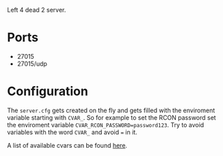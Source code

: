 Left 4 dead 2 server.

# Ports
- 27015
- 27015/udp

# Configuration

The `server.cfg` gets created on the fly and gets filled with the enviroment variable starting with `CVAR_`. 
So for example to set the RCON password set the enviroment variable `CVAR_RCON_PASSWORD=password123`. 
Try to avoid variables with the word `CVAR_` and avoid `=` in it.

A list of available cvars can be found [here](https://developer.valvesoftware.com/wiki/List_of_L4D2_Cvars).
